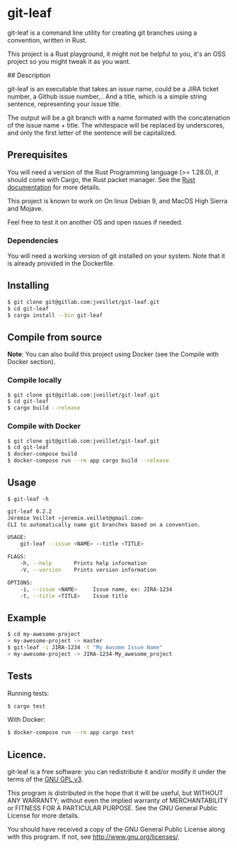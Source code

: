 # git-leaf

git-leaf is a command line utility for creating git branches using a convention, written in Rust.

This project is a Rust playground, it might not be helpful to you, it's an OSS project so you might tweak it as you want.

## Description

git-leaf is an executable that takes an issue name, could be a JIRA ticket number, a Github issue number,..
And a title, which is a simple string sentence, representing your issue title.

The output will be a git branch with a name formated with the concatenation of the issue name + title.
The whitespace will be replaced by underscores, and only the first letter of the sentence will be capitalized.

## Prerequisites

You will need a version of the Rust Programming language (>= 1.28.0), it should come with Cargo, the Rust packet manager.
See the [Rust documentation](https://doc.rust-lang.org/cargo/getting-started/installation.html) for more details.

This project is known to work on On linux Debian 9, and MacOS High Sierra and Mojave.

Feel free to test it on another OS and open issues if needed.

### Dependencies

You will need a working version of git installed on your system.
Note that it is already provided in the Dockerfile.

## Installing

```bash
$ git clone git@gitlab.com:jveillet/git-leaf.git
$ cd git-leaf
$ cargo install --bin git-leaf
```

## Compile from source

**Note**: You can also build this project using Docker (see the Compile with Docker section).

### Compile locally

```bash
$ git clone git@gitlab.com:jveillet/git-leaf.git
$ cd git-leaf
$ cargo build --release
```

### Compile with Docker

```bash
$ git clone git@gitlab.com:jveillet/git-leaf.git
$ cd git-leaf
$ docker-compose build
$ docker-compose run --rm app cargo build --release
```

## Usage

`$ git-leaf -h`

```bash
git-leaf 0.2.2
Jérémie Veillet <jeremie.veillet@gmail.com>
CLI to automatically name git branches based on a convention.

USAGE:
    git-leaf --issue <NAME> --title <TITLE>

FLAGS:
    -h, --help       Prints help information
    -V, --version    Prints version information

OPTIONS:
    -i, --issue <NAME>     Issue name, ex: JIRA-1234
    -t, --title <TITLE>    Issue title
```

## Example

```bash
$ cd my-awesome-project
> my-awesome-project -> master
$ git-leaf -i JIRA-1234 -t "My Awsome Issue Name"
> my-awesome-project -> JIRA-1234-My_awesome_project
```

## Tests

Running tests:

```bash
$ cargo test
```

With Docker:

```bash
$ docker-compose run --rm app cargo test
```

## Licence.

git-leaf is a free software: you can redistribute it and/or modify it under the terms of the [GNU GPL v3](LICENCE).

This program is distributed in the hope that it will be useful, but WITHOUT ANY WARRANTY; without even the implied warranty of MERCHANTABILITY or FITNESS FOR A PARTICULAR PURPOSE. See the GNU General Public License for more details.

You should have received a copy of the GNU General Public License along with this program. If not, see http://www.gnu.org/licenses/.